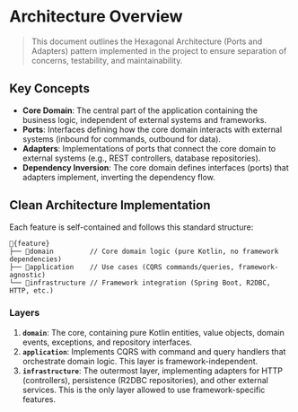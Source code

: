 # Architecture Overview

> This document outlines the Hexagonal Architecture (Ports and Adapters) pattern implemented in the project to ensure separation of concerns, testability, and maintainability.

## Key Concepts

- **Core Domain**: The central part of the application containing the business logic, independent of external systems and frameworks.
- **Ports**: Interfaces defining how the core domain interacts with external systems (inbound for commands, outbound for data).
- **Adapters**: Implementations of ports that connect the core domain to external systems (e.g., REST controllers, database repositories).
- **Dependency Inversion**: The core domain defines interfaces (ports) that adapters implement, inverting the dependency flow.

## Clean Architecture Implementation

Each feature is self-contained and follows this standard structure:

```text
📁{feature}
├── 📁domain         // Core domain logic (pure Kotlin, no framework dependencies)
├── 📁application    // Use cases (CQRS commands/queries, framework-agnostic)
└── 📁infrastructure // Framework integration (Spring Boot, R2DBC, HTTP, etc.)
```

### Layers

1. **`domain`**: The core, containing pure Kotlin entities, value objects, domain events, exceptions, and repository interfaces.
2. **`application`**: Implements CQRS with command and query handlers that orchestrate domain logic. This layer is framework-independent.
3. **`infrastructure`**: The outermost layer, implementing adapters for HTTP (controllers), persistence (R2DBC repositories), and other external services. This is the only layer allowed to use framework-specific features.
